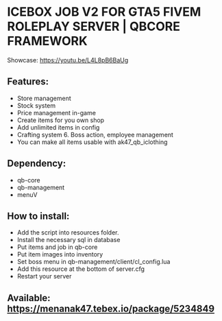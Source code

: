 # ICEBOX JOB V2 FOR GTA5 FIVEM ROLEPLAY SERVER | QBCORE FRAMEWORK

Showcase: https://youtu.be/L4L8pB6BaUg

## Features:

- Store management
- Stock system
- Price management in-game
- Create items for you own shop
- Add unlimited items in config
- Crafting system 6. Boss action, employee management
- You can make all items usable with ak47_qb_iclothing

## Dependency:

- qb-core
- qb-management
- menuV

## How to install:

- Add the script into resources folder.
- Install the necessary sql in database
- Put items and job in qb-core
- Put item images into inventory
- Set boss menu in qb-management/client/cl_config.lua
- Add this resource at the bottom of server.cfg
- Restart your server

## Available: https://menanak47.tebex.io/package/5234849
